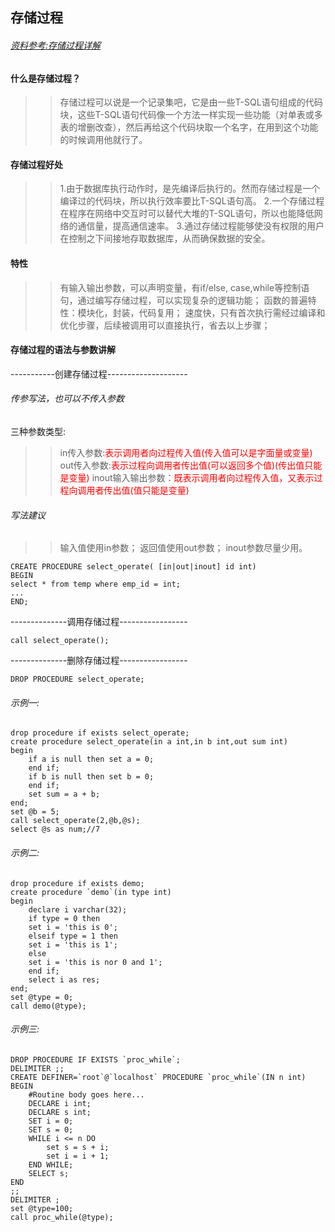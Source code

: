 ## 存储过程

###### [资料参考:存储过程详解](https://www.cnblogs.com/chenpi/p/5136483.html)

#### 什么是存储过程？
>> 存储过程可以说是一个记录集吧，它是由一些T-SQL语句组成的代码块，这些T-SQL语句代码像一个方法一样实现一些功能（对单表或多表的增删改查），然后再给这个代码块取一个名字，在用到这个功能的时候调用他就行了。

#### 存储过程好处
>> 1.由于数据库执行动作时，是先编译后执行的。然而存储过程是一个编译过的代码块，所以执行效率要比T-SQL语句高。
>> 2.一个存储过程在程序在网络中交互时可以替代大堆的T-SQL语句，所以也能降低网络的通信量，提高通信速率。
>> 3.通过存储过程能够使没有权限的用户在控制之下间接地存取数据库，从而确保数据的安全。

#### 特性
>> 有输入输出参数，可以声明变量，有if/else, case,while等控制语句，通过编写存储过程，可以实现复杂的逻辑功能；
>> 函数的普遍特性：模块化，封装，代码复用；
>> 速度快，只有首次执行需经过编译和优化步骤，后续被调用可以直接执行，省去以上步骤；

#### 存储过程的语法与参数讲解
-----------创建存储过程--------------------

###### 传参写法，也可以不传入参数
三种参数类型:
>> in传入参数:<font color="red">表示调用者向过程传入值(传入值可以是字面量或变量)</font>
>> out传入参数:<font color="red">表示过程向调用者传出值(可以返回多个值)(传出值只能是变量)</font>
>> inout输入输出参数：<font color="red">既表示调用者向过程传入值，又表示过程向调用者传出值(值只能是变量)</font>
###### 写法建议
>> 输入值使用in参数；
>> 返回值使用out参数；
>> inout参数尽量少用。
```
CREATE PROCEDURE select_operate( [in|out|inout] id int) 
BEGIN
select * from temp where emp_id = int;
...
END;
```
--------------调用存储过程-----------------
```
call select_operate();
```
--------------删除存储过程-----------------
```
DROP PROCEDURE select_operate;
```

###### 示例一:
```
drop procedure if exists select_operate;
create procedure select_operate(in a int,in b int,out sum int)
begin
	if a is null then set a = 0;
	end if;
	if b is null then set b = 0;
	end if;
	set sum = a + b;
end;
set @b = 5;
call select_operate(2,@b,@s);
select @s as num;//7
```
###### 示例二:
```
drop procedure if exists demo;
create procedure `demo`(in type int)
begin
	declare i varchar(32);
	if type = 0 then 
	set i = 'this is 0';
	elseif type = 1 then 
	set i = 'this is 1';
	else
	set i = 'this is nor 0 and 1';
	end if;
	select i as res;
end;
set @type = 0;
call demo(@type);
```
###### 示例三:
```
DROP PROCEDURE IF EXISTS `proc_while`;
DELIMITER ;;
CREATE DEFINER=`root`@`localhost` PROCEDURE `proc_while`(IN n int)
BEGIN
    #Routine body goes here...
    DECLARE i int;
    DECLARE s int;
    SET i = 0;
    SET s = 0;
    WHILE i <= n DO
        set s = s + i;
        set i = i + 1;
    END WHILE;
    SELECT s;
END
;;
DELIMITER ;
set @type=100;
call proc_while(@type);
```
